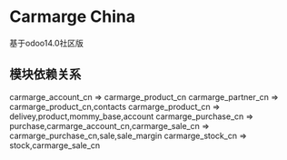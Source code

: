 # Carmarge China

基于odoo14.0社区版

## 模块依赖关系

carmarge_account_cn => carmarge_product_cn
carmarge_partner_cn => carmarge_product_cn,contacts
carmarge_product_cn => delivey,product,mommy_base,account
carmarge_purchase_cn => purchase,carmarge_account_cn,carmarge_sale_cn => carmarge_purchase_cn,sale,sale_margin
carmarge_stock_cn => stock,carmarge_sale_cn

